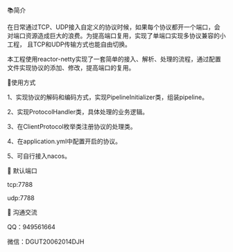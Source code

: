 📚简介

在日常通过TCP、UDP接入自定义的协议时候，如果每个协议都开一个端口，会对端口资源造成巨大的浪费。为提高端口复用，实现了单端口实现多协议兼容的小工程，
且TCP和UDP传输方式也能自由切换。

本工程使用reactor-netty实现了一套简单的接入、解析、处理的流程，通过配置文件实现协议的添加、修改，提高端口的复用。

🍺使用方式

1、实现协议的解码和编码方式，实现PipelineInitializer类，组装pipeline。

2、实现ProtocolHandler类，具体处理的业务逻辑。

3、在ClientProtocol枚举类注册协议的处理类。

4、在application.yml中配置开启的协议。

5、可自行接入nacos。

🚨 默认端口

tcp:7788

udp:7788

📱 沟通交流

QQ：949561664

微信：DGUT20062014DJH